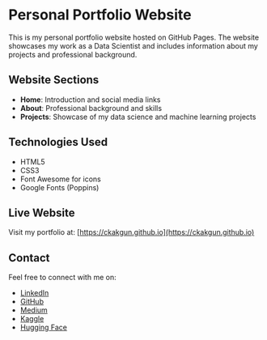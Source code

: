 # Personal Portfolio Website

This is my personal portfolio website hosted on GitHub Pages. The website showcases my work as a Data Scientist and includes information about my projects and professional background.

## Website Sections

- **Home**: Introduction and social media links
- **About**: Professional background and skills
- **Projects**: Showcase of my data science and machine learning projects

## Technologies Used

- HTML5
- CSS3
- Font Awesome for icons
- Google Fonts (Poppins)

## Live Website

Visit my portfolio at: [https://ckakgun.github.io](https://ckakgun.github.io)

## Contact

Feel free to connect with me on:
- [LinkedIn](https://linkedin.com/in/cerenkayaakgun)
- [GitHub](https://github.com/ckakgun)
- [Medium](https://medium.com/@cerenkaya07)
- [Kaggle](https://kaggle.com/cerenkayaakgn)
- [Hugging Face](https://huggingface.co/24-cka-ML) 